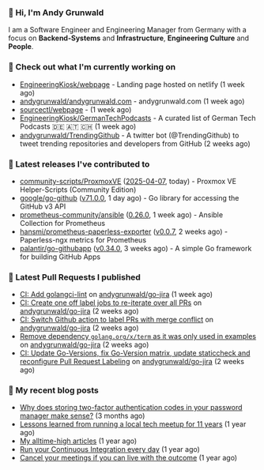 ### 👋 Hi, I'm Andy Grunwald

I am a Software Engineer and Engineering Manager from Germany with a focus on **Backend-Systems** and **Infrastructure**, **Engineering Culture** and **People**.

### 👷 Check out what I'm currently working on


- [EngineeringKiosk/webpage](https://github.com/EngineeringKiosk/webpage) - Landing page hosted on netlify (1 week ago)
- [andygrunwald/andygrunwald.com](https://github.com/andygrunwald/andygrunwald.com) - andygrunwald.com (1 week ago)
- [sourcectl/webpage](https://github.com/sourcectl/webpage) -  (1 week ago)
- [EngineeringKiosk/GermanTechPodcasts](https://github.com/EngineeringKiosk/GermanTechPodcasts) - A curated list of German Tech Podcasts 🇩🇪 🇦🇹 🇨🇭 (1 week ago)
- [andygrunwald/TrendingGithub](https://github.com/andygrunwald/TrendingGithub) - A twitter bot (@TrendingGithub) to tweet trending repositories and developers from GitHub (2 weeks ago)

### 🔭 Latest releases I've contributed to


- [community-scripts/ProxmoxVE](https://github.com/community-scripts/ProxmoxVE) ([2025-04-07](https://github.com/community-scripts/ProxmoxVE/releases/tag/2025-04-07), today) - Proxmox VE Helper-Scripts (Community Edition) 
- [google/go-github](https://github.com/google/go-github) ([v71.0.0](https://github.com/google/go-github/releases/tag/v71.0.0), 1 day ago) - Go library for accessing the GitHub v3 API
- [prometheus-community/ansible](https://github.com/prometheus-community/ansible) ([0.26.0](https://github.com/prometheus-community/ansible/releases/tag/0.26.0), 1 week ago) - Ansible Collection for Prometheus
- [hansmi/prometheus-paperless-exporter](https://github.com/hansmi/prometheus-paperless-exporter) ([v0.0.7](https://github.com/hansmi/prometheus-paperless-exporter/releases/tag/v0.0.7), 2 weeks ago) - Paperless-ngx metrics for Prometheus
- [palantir/go-githubapp](https://github.com/palantir/go-githubapp) ([v0.34.0](https://github.com/palantir/go-githubapp/releases/tag/v0.34.0), 3 weeks ago) - A simple Go framework for building GitHub Apps

### 🔨 Latest Pull Requests I published


- [CI: Add golangci-lint](https://github.com/andygrunwald/go-jira/pull/712) on [andygrunwald/go-jira](https://github.com/andygrunwald/go-jira) (1 week ago)
- [CI: Create one off label jobs to re-iterate over all PRs](https://github.com/andygrunwald/go-jira/pull/711) on [andygrunwald/go-jira](https://github.com/andygrunwald/go-jira) (2 weeks ago)
- [CI: Switch Github action to label PRs with merge conflict](https://github.com/andygrunwald/go-jira/pull/710) on [andygrunwald/go-jira](https://github.com/andygrunwald/go-jira) (2 weeks ago)
- [Remove dependency `golang.org/x/term` as it was only used in examples](https://github.com/andygrunwald/go-jira/pull/709) on [andygrunwald/go-jira](https://github.com/andygrunwald/go-jira) (2 weeks ago)
- [CI: Update Go-Versions, fix Go-Version matrix, update staticcheck and reconfigure Pull Request Labeling](https://github.com/andygrunwald/go-jira/pull/707) on [andygrunwald/go-jira](https://github.com/andygrunwald/go-jira) (2 weeks ago)

### 📝 My recent blog posts


- [Why does storing two-factor authentication codes in your password manager make sense?](https://andygrunwald.com/blog/why-does-storing-two-factor-authentication-codes-in-your-password-manager-make-sense/) (3 months ago)
- [Lessons learned from running a local tech meetup for 11 years](https://andygrunwald.com/blog/lessons-learned-from-running-a-local-tech-meetup-for-11-years/) (1 year ago)
- [My alltime-high articles](https://andygrunwald.com/blog/my-all-time-high-articles/) (1 year ago)
- [Run your Continuous Integration every day](https://andygrunwald.com/blog/run-your-continuous-integration-every-day/) (1 year ago)
- [Cancel your meetings if you can live with the outcome](https://andygrunwald.com/blog/cancel-your-meetings-if-you-can-live-with-the-outcome/) (1 year ago)
